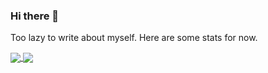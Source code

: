 ### Hi there 👋

Too lazy to write about myself. Here are some stats for now.

<a href="https://atiq.dev">
  <img align="center" src="https://github-readme-stats.vercel.app/api?username=atiqsamtia&count_private=true&show_icons=true&theme=radical" />
</a>
<a href="https://atiq.dev">
  <img align="center" src="https://github-readme-stats.vercel.app/api/top-langs/?username=atiqsamtia&layout=compact&langs_count=8" />
</a>
<!--
**atiqsamtia/atiqsamtia** is a ✨ _special_ ✨ repository because its `README.md` (this file) appears on your GitHub profile.

Here are some ideas to get you started:

- 🔭 I’m currently working on ...
- 🌱 I’m currently learning ...
- 👯 I’m looking to collaborate on ...
- 🤔 I’m looking for help with ...
- 💬 Ask me about ...
- 📫 How to reach me: ...
- 😄 Pronouns: ...
- ⚡ Fun fact: ...
-->
